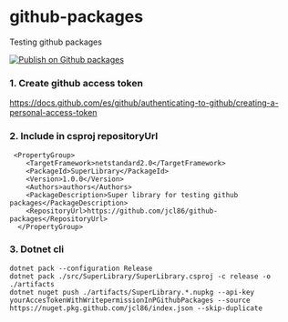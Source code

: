 # github-packages

Testing github packages

[![Publish on Github packages](https://github.com/jcl86/github-packages/actions/workflows/main.yml/badge.svg)](https://github.com/jcl86/github-packages/actions/workflows/main.yml)

### 1. Create github access token

https://docs.github.com/es/github/authenticating-to-github/creating-a-personal-access-token

### 2. Include in csproj repositoryUrl

````
 <PropertyGroup>
    <TargetFramework>netstandard2.0</TargetFramework>
    <PackageId>SuperLibrary</PackageId>
    <Version>1.0.0</Version>
    <Authors>authors</Authors>
    <PackageDescription>Super library for testing github packages</PackageDescription>
    <RepositoryUrl>https://github.com/jcl86/github-packages</RepositoryUrl>
  </PropertyGroup>
````

### 3. Dotnet cli

````
dotnet pack --configuration Release
dotnet pack ./src/SuperLibrary/SuperLibrary.csproj -c release -o ./artifacts
dotnet nuget push ./artifacts/SuperLibrary.*.nupkg --api-key yourAccesTokenWithWritepermissionInPGithubPackages --source https://nuget.pkg.github.com/jcl86/index.json --skip-duplicate
````